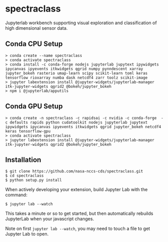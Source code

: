 spectraclass
===============================

Jupyterlab workbench supporting visual exploration and classification of high dimensional sensor data.

Conda CPU Setup
---------------
   
    > conda create --name spectraclass
    > conda activate spectraclass
    > conda install -c conda-forge nodejs jupyterlab jupytext ipywidgets ipycanvas ipyevents itkwidgets qgrid numpy pynndescent xarray jupyter_bokeh rasterio umap-learn scipy scikit-learn toml keras tensorflow rioxarray numba dask netcdf4 zarr toolz scikit-image
    > jupyter labextension install @jupyter-widgets/jupyterlab-manager itk-jupyter-widgets qgrid2 @bokeh/jupyter_bokeh
    > npm i @jupyterlab/apputils

Conda GPU Setup
---------------

    > conda create -n spectraclass -c rapidsai -c nvidia -c conda-forge  -c defaults rapids python cudatoolkit nodejs jupyterlab jupytext ipywidgets ipycanvas ipyevents itkwidgets qgrid jupyter_bokeh netcdf4 keras tensorflow-gpu
    > conda activate spectraclass
    > jupyter labextension install @jupyter-widgets/jupyterlab-manager itk-jupyter-widgets qgrid2 @bokeh/jupyter_bokeh

Installation
------------

    $ git clone https://github.com/nasa-nccs-cds/spectraclass.git
    $ cd spectraclass
    $ python setup.py install

When actively developing your extension, build Jupyter Lab with the command:

    $ jupyter lab --watch

This takes a minute or so to get started, but then automatically rebuilds JupyterLab when your javascript changes.

Note on first `jupyter lab --watch`, you may need to touch a file to get Jupyter Lab to open.

